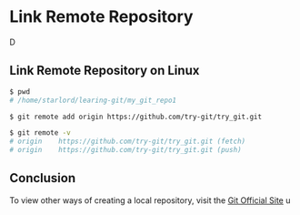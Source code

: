 # Link Remote Repository
D

## Link Remote Repository on Linux

```bash
$ pwd
# /home/starlord/learing-git/my_git_repo1
```

```bash
$ git remote add origin https://github.com/try-git/try_git.git
```

```bash
$ git remote -v
# origin	https://github.com/try-git/try_git.git (fetch)
# origin	https://github.com/try-git/try_git.git (push)
```

## Conclusion
To view other ways of creating a local repository, visit the [Git Official Site](http://git-scm.com/)
u
